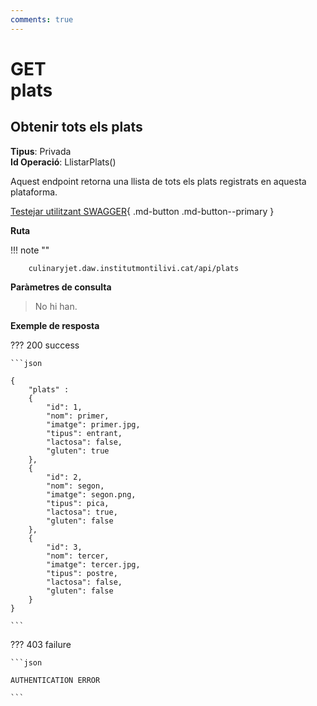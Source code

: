 ```yaml
---
comments: true
---
```


# <div class="inline-flex"><div class="badge get"> GET </div>plats</div>

## Obtenir tots els plats

**Tipus**: Privada
<br>
**Id Operació**: LlistarPlats()

Aquest endpoint retorna una llista de tots els plats registrats en aquesta plataforma.

[Testejar utilitzant SWAGGER](../../playground.md){ .md-button .md-button--primary }

**Ruta**

!!! note ""

        culinaryjet.daw.institutmontilivi.cat/api/plats

**Paràmetres de consulta**

> No hi han.

**Exemple de resposta**

??? 200 success

    ```json

    {
        "plats" :
        {
            "id": 1,
            "nom": primer,
            "imatge": primer.jpg,
            "tipus": entrant,
            "lactosa": false,
            "gluten": true
        },
        {
            "id": 2,
            "nom": segon,
            "imatge": segon.png,
            "tipus": pica,
            "lactosa": true,
            "gluten": false
        },
        {
            "id": 3,
            "nom": tercer,
            "imatge": tercer.jpg,
            "tipus": postre,
            "lactosa": false,
            "gluten": false
        }
    }

    ```

??? 403 failure

    ```json

    AUTHENTICATION ERROR

    ```
